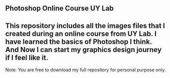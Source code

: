Photoshop Online Course UY Lab
---------------------------------
This repository includes all the images files that I created during an online course from UY Lab.
I have learned the basics of Photoshop I think. And Now I can start my graphics design journey if I feel like it.
--------------------------------------------
Note: You are free to download my full repository for personal purpose only.

